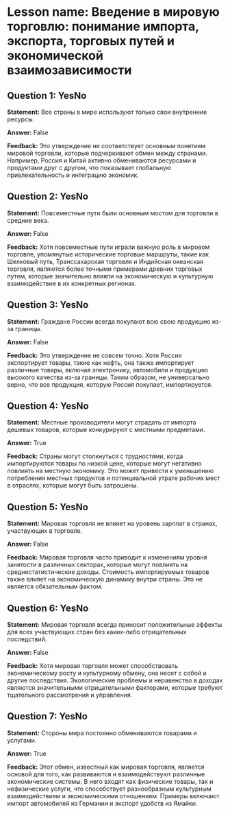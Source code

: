 # Lesson name: Введение в мировую торговлю: понимание импорта, экспорта, торговых путей и экономической взаимозависимости

## Question 1: YesNo

**Statement:** Все страны в мире используют только свои внутренние ресурсы.

**Answer:** False

**Feedback:**
Это утверждение не соответствует основным понятиям мировой торговли, которые подчеркивают обмен между странами. Например, Россия и Китай активно обмениваются ресурсами и продуктами друг с другом, что показывает глобальную привлекательность и интеграцию экономик.


## Question 2: YesNo

**Statement:** Повсеместные пути были основным мостом для торговли в средние века.

**Answer:** False

**Feedback:**
Хотя повсеместные пути играли важную роль в мировом торговле, упомянутые исторические торговые маршруты, такие как Шелковый путь, Транссахарская торговля и Индийская океанская торговля, являются более точными примерами древних торговых путем, которые значительно влияли на экономическую и культурную взаимодействие в их конкретных регионах.


## Question 3: YesNo

**Statement:** Граждане России всегда покупают всю свою продукцию из-за границы.

**Answer:** False

**Feedback:**
Это утверждение не совсем точно. Хотя Россия экспортирует товары, такие как нефть, она также импортирует различные товары, включая электронику, автомобили и продукцию высокого качества из-за границы. Таким образом, не универсально верно, что все продукция, которую Россия покупает, импортируется.


## Question 4: YesNo

**Statement:** Местные производители могут страдать от импорта дешевых товаров, которые конкурируют с местными предметами.

**Answer:** True

**Feedback:**
Страны могут столкнуться с трудностями, когда импортируются товары по низкой цене, которые могут негативно повлиять на местную экономику. Это может привести к уменьшению потребления местных продуктов и потенциальной утрате рабочих мест в отраслях, которые могут быть затрошены.


## Question 5: YesNo

**Statement:** Мировая торговля не влияет на уровень зарплат в странах, участвующих в торговле.

**Answer:** False

**Feedback:**
Мировая торговля часто приводит к изменениям уровня занятости в различных секторах, которые могут повлиять на среднестатистические доходы. Стоимость импортируемых товаров также влияет на экономическую динамику внутри страны. Это не является обязательным фактом.


## Question 6: YesNo

**Statement:** Мировая торговля всегда приносит положительные эффекты для всех участвующих стран без каких-либо отрицательных последствий.

**Answer:** False

**Feedback:**
Хотя мировая торговля может способствовать экономическому росту и культурному обмену, она несет с собой и другие последствия. Экологические проблемы и неравенство в доходах являются значительными отрицательными факторами, которые требуют тщательного рассмотрения и управления.


## Question 7: YesNo

**Statement:** Стороны мира постоянно обмениваются товарами и услугами.

**Answer:** True

**Feedback:**
Этот обмен, известный как мировая торговля, является основой для того, как развиваются и взаимодействуют различные экономические системы. В него входят как физические товары, так и нефизические услуги, что способствует разнообразным культурным взаимодействиям и экономическими отношениям. Примеры включают импорт автомобилей из Германии и экспорт удобств из Ямайки.

